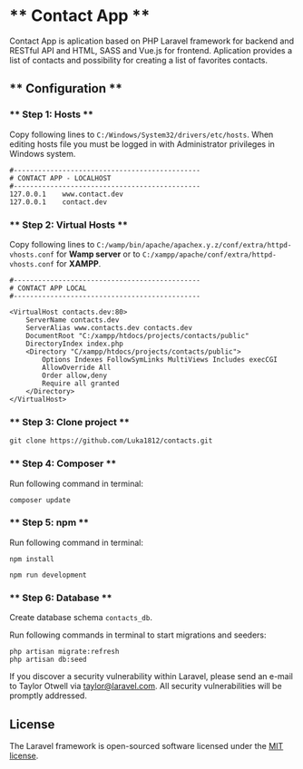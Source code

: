 # ** Contact App **

Contact App is aplication based on PHP Laravel framework for backend and RESTful API and HTML, SASS and Vue.js for frontend. Aplication provides a list of contacts and possibility for creating a list of favorites contacts. 

## ** Configuration **

### ** Step 1: Hosts **

Copy following lines to `C:/Windows/System32/drivers/etc/hosts`. When editing hosts file you must be logged in with Administrator privileges in Windows system.

```
#----------------------------------------------
# CONTACT APP - LOCALHOST
#----------------------------------------------
127.0.0.1    www.contact.dev
127.0.0.1    contact.dev

```

### ** Step 2: Virtual Hosts **

Copy following lines to `C:/wamp/bin/apache/apachex.y.z/conf/extra/httpd-vhosts.conf` for **Wamp server** or to `C:/xampp/apache/conf/extra/httpd-vhosts.conf` for **XAMPP**.

```
#----------------------------------------------
# CONTACT APP LOCAL 
#----------------------------------------------

<VirtualHost contacts.dev:80>
    ServerName contacts.dev
    ServerAlias www.contacts.dev contacts.dev
    DocumentRoot "C:/xampp/htdocs/projects/contacts/public"
	DirectoryIndex index.php
	<Directory "C/xampp/htdocs/projects/contacts/public">
        Options Indexes FollowSymLinks MultiViews Includes execCGI
        AllowOverride All
		Order allow,deny
        Require all granted
    </Directory>
</VirtualHost>
```

### ** Step 3: Clone project **

```
git clone https://github.com/Luka1812/contacts.git
```

### ** Step 4: Composer **

Run following command in terminal:

```
composer update
```

### ** Step 5: npm **

Run following command in terminal:

```
npm install
```

```
npm run development
```

### ** Step 6: Database **

Create database schema `contacts_db`.

Run following commands in terminal to start migrations and seeders:

```
php artisan migrate:refresh
php artisan db:seed
```


If you discover a security vulnerability within Laravel, please send an e-mail to Taylor Otwell via [taylor@laravel.com](mailto:taylor@laravel.com). All security vulnerabilities will be promptly addressed.

## License

The Laravel framework is open-sourced software licensed under the [MIT license](https://opensource.org/licenses/MIT).
